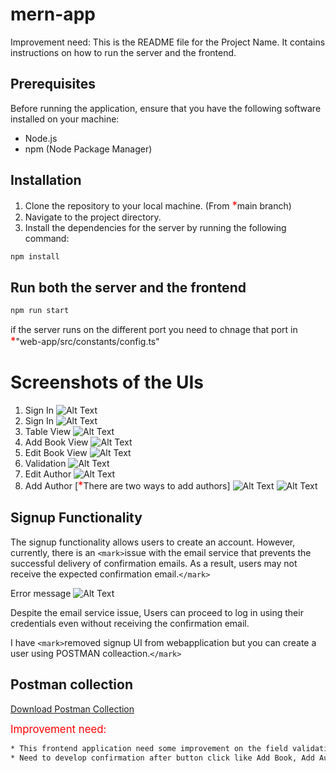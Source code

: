 # mern-app
Improvement need:
This is the README file for the Project Name. It contains instructions on how to run the server and the frontend.

## Prerequisites

Before running the application, ensure that you have the following software installed on your machine:

- Node.js
- npm (Node Package Manager)

## Installation

1. Clone the repository to your local machine. (From <span style="font-size: larger; color: red">*</span>main branch)
2. Navigate to the project directory.
3. Install the dependencies for the server by running the following command:

```bash
npm install
```

## Run both the server and the frontend

```bash
npm run start
```

if the server runs on the different port you need to chnage that port in <span style="font-size: larger; color: red">*</span>"web-app/src/constants/config.ts"

# Screenshots of the UIs

1. Sign In
   ![Alt Text](./project_resources/signin.PNG)
2. Sign In
   ![Alt Text](./project_resources/sign_up.PNG)
3. Table View
   ![Alt Text](./project_resources/table.PNG)
4. Add Book View
   ![Alt Text](./project_resources/addBook.PNG)
5. Edit Book View
   ![Alt Text](./project_resources/edit.PNG)
6. Validation
   ![Alt Text](./project_resources/validation.PNG)
7. Edit Author
   ![Alt Text](./project_resources/updateAuthor.PNG)
8. Add Author  [<span style="font-size: larger; color: red">*</span>There are two ways to add authors]
   ![Alt Text](./project_resources/addAuthor.PNG)
   ![Alt Text](./project_resources/AddAuthor2.PNG)


## Signup Functionality

The signup functionality allows users to create an account. However, currently, there is an `<mark>`issue with the email service that prevents the successful delivery of confirmation emails. As a result, users may not receive the expected confirmation email.`</mark>`

Error message
![Alt Text](./project_resources/emailError.png)

Despite the email service issue, Users can proceed to log in using their credentials even without receiving the confirmation email.

I have `<mark>`removed signup UI from webapplication but you can create a user using POSTMAN colleaction.`</mark>`

## Postman collection

[Download Postman Collection](./project_resources/MERN.postman_collection.json)


<span style="font-size: larger; color: red">Improvement need:</span> 
```bash
* This frontend application need some improvement on the field validation. 
* Need to develop confirmation after button click like Add Book, Add Author.
```
